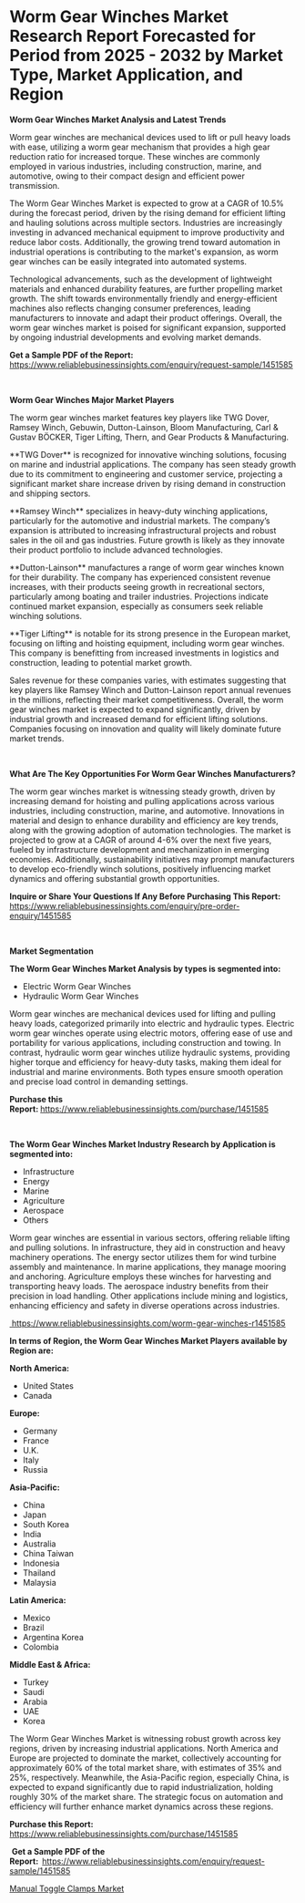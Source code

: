 <p><h1>Worm Gear Winches Market Research Report Forecasted for Period from 2025 -  2032 by Market Type, Market Application, and Region</h1></p><p><strong>Worm Gear Winches Market Analysis and Latest Trends</strong></p>
<p><p>Worm gear winches are mechanical devices used to lift or pull heavy loads with ease, utilizing a worm gear mechanism that provides a high gear reduction ratio for increased torque. These winches are commonly employed in various industries, including construction, marine, and automotive, owing to their compact design and efficient power transmission. </p><p>The Worm Gear Winches Market is expected to grow at a CAGR of 10.5% during the forecast period, driven by the rising demand for efficient lifting and hauling solutions across multiple sectors. Industries are increasingly investing in advanced mechanical equipment to improve productivity and reduce labor costs. Additionally, the growing trend toward automation in industrial operations is contributing to the market's expansion, as worm gear winches can be easily integrated into automated systems.</p><p>Technological advancements, such as the development of lightweight materials and enhanced durability features, are further propelling market growth. The shift towards environmentally friendly and energy-efficient machines also reflects changing consumer preferences, leading manufacturers to innovate and adapt their product offerings. Overall, the worm gear winches market is poised for significant expansion, supported by ongoing industrial developments and evolving market demands.</p></p>
<p><strong>Get a Sample PDF of the Report:&nbsp;</strong> <a href="https://www.reliablebusinessinsights.com/enquiry/request-sample/1451585?utm_campaign=2275&utm_medium=2&utm_source=Github&utm_content=ia&utm_term=17022025&utm_id=worm-gear-winches">https://www.reliablebusinessinsights.com/enquiry/request-sample/1451585</a></p>
<p>&nbsp;</p>
<p><strong>Worm Gear Winches Major Market Players</strong></p>
<p><p>The worm gear winches market features key players like TWG Dover, Ramsey Winch, Gebuwin, Dutton-Lainson, Bloom Manufacturing, Carl & Gustav BÖCKER, Tiger Lifting, Thern, and Gear Products & Manufacturing. </p><p>**TWG Dover** is recognized for innovative winching solutions, focusing on marine and industrial applications. The company has seen steady growth due to its commitment to engineering and customer service, projecting a significant market share increase driven by rising demand in construction and shipping sectors.</p><p>**Ramsey Winch** specializes in heavy-duty winching applications, particularly for the automotive and industrial markets. The company’s expansion is attributed to increasing infrastructural projects and robust sales in the oil and gas industries. Future growth is likely as they innovate their product portfolio to include advanced technologies.</p><p>**Dutton-Lainson** manufactures a range of worm gear winches known for their durability. The company has experienced consistent revenue increases, with their products seeing growth in recreational sectors, particularly among boating and trailer industries. Projections indicate continued market expansion, especially as consumers seek reliable winching solutions.</p><p>**Tiger Lifting** is notable for its strong presence in the European market, focusing on lifting and hoisting equipment, including worm gear winches. This company is benefitting from increased investments in logistics and construction, leading to potential market growth. </p><p>Sales revenue for these companies varies, with estimates suggesting that key players like Ramsey Winch and Dutton-Lainson report annual revenues in the millions, reflecting their market competitiveness. Overall, the worm gear winches market is expected to expand significantly, driven by industrial growth and increased demand for efficient lifting solutions. Companies focusing on innovation and quality will likely dominate future market trends.</p></p>
<p>&nbsp;</p>
<p><strong>What Are The Key Opportunities For Worm Gear Winches Manufacturers?</strong></p>
<p><p>The worm gear winches market is witnessing steady growth, driven by increasing demand for hoisting and pulling applications across various industries, including construction, marine, and automotive. Innovations in material and design to enhance durability and efficiency are key trends, along with the growing adoption of automation technologies. The market is projected to grow at a CAGR of around 4-6% over the next five years, fueled by infrastructure development and mechanization in emerging economies. Additionally, sustainability initiatives may prompt manufacturers to develop eco-friendly winch solutions, positively influencing market dynamics and offering substantial growth opportunities.</p></p>
<p><strong>Inquire or Share Your Questions If Any Before Purchasing This Report:</strong> <a href="https://www.reliablebusinessinsights.com/enquiry/pre-order-enquiry/1451585?utm_campaign=2275&utm_medium=2&utm_source=Github&utm_content=ia&utm_term=17022025&utm_id=worm-gear-winches">https://www.reliablebusinessinsights.com/enquiry/pre-order-enquiry/1451585</a></p>
<p>&nbsp;</p>
<p><strong>Market Segmentation</strong></p>
<p><strong>The Worm Gear Winches Market Analysis by types is segmented into:</strong></p>
<p><ul><li>Electric Worm Gear Winches</li><li>Hydraulic Worm Gear Winches</li></ul></p>
<p><p>Worm gear winches are mechanical devices used for lifting and pulling heavy loads, categorized primarily into electric and hydraulic types. Electric worm gear winches operate using electric motors, offering ease of use and portability for various applications, including construction and towing. In contrast, hydraulic worm gear winches utilize hydraulic systems, providing higher torque and efficiency for heavy-duty tasks, making them ideal for industrial and marine environments. Both types ensure smooth operation and precise load control in demanding settings.</p></p>
<p><strong>Purchase this Report:&nbsp;</strong><a href="https://www.reliablebusinessinsights.com/purchase/1451585?utm_campaign=2275&utm_medium=2&utm_source=Github&utm_content=ia&utm_term=17022025&utm_id=worm-gear-winches">https://www.reliablebusinessinsights.com/purchase/1451585</a></p>
<p>&nbsp;</p>
<p><strong>The Worm Gear Winches Market Industry Research by Application is segmented into:</strong></p>
<p><ul><li>Infrastructure</li><li>Energy</li><li>Marine</li><li>Agriculture</li><li>Aerospace</li><li>Others</li></ul></p>
<p><p>Worm gear winches are essential in various sectors, offering reliable lifting and pulling solutions. In infrastructure, they aid in construction and heavy machinery operations. The energy sector utilizes them for wind turbine assembly and maintenance. In marine applications, they manage mooring and anchoring. Agriculture employs these winches for harvesting and transporting heavy loads. The aerospace industry benefits from their precision in load handling. Other applications include mining and logistics, enhancing efficiency and safety in diverse operations across industries.</p></p>
<p><a href="https://www.reliablebusinessinsights.com/worm-gear-winches-r1451585?utm_campaign=2275&utm_medium=2&utm_source=Github&utm_content=ia&utm_term=17022025&utm_id=worm-gear-winches">&nbsp;https://www.reliablebusinessinsights.com/worm-gear-winches-r1451585</a></p>
<p><strong>In terms of Region, the Worm Gear Winches Market Players available by Region are:</strong></p>
<p>
    <p> <strong> North America: </strong>
        <ul>
            <li>United States</li>
            <li>Canada</li>
        </ul>
        </p> 
    <p> <strong> Europe: </strong>
        <ul>
            <li>Germany</li>
            <li>France</li>
            <li>U.K.</li>
            <li>Italy</li>
            <li>Russia</li>
        </ul>
        </p> 
    <p> <strong> Asia-Pacific: </strong>
        <ul>
            <li>China</li>
            <li>Japan</li>
            <li>South Korea</li>
            <li>India</li>
            <li>Australia</li>
            <li>China Taiwan</li>
            <li>Indonesia</li>
            <li>Thailand</li>
            <li>Malaysia</li>
        </ul>
        </p> 
    <p> <strong> Latin America: </strong>
        <ul>
            <li>Mexico</li>
            <li>Brazil</li>
            <li>Argentina Korea</li>
            <li>Colombia</li>
        </ul>
        </p> 
    <p> <strong> Middle East & Africa: </strong>
        <ul>
            <li>Turkey</li>
            <li>Saudi</li>
            <li>Arabia</li>
            <li>UAE</li>
            <li>Korea</li>
        </ul>
    </p>
    </p>
<p><p>The Worm Gear Winches Market is witnessing robust growth across key regions, driven by increasing industrial applications. North America and Europe are projected to dominate the market, collectively accounting for approximately 60% of the total market share, with estimates of 35% and 25%, respectively. Meanwhile, the Asia-Pacific region, especially China, is expected to expand significantly due to rapid industrialization, holding roughly 30% of the market share. The strategic focus on automation and efficiency will further enhance market dynamics across these regions.</p></p>
<p><strong>Purchase this Report: </strong><a href="https://www.reliablebusinessinsights.com/purchase/1451585?utm_campaign=2275&utm_medium=2&utm_source=Github&utm_content=ia&utm_term=17022025&utm_id=worm-gear-winches">https://www.reliablebusinessinsights.com/purchase/1451585</a></p>
<p>&nbsp;<strong>Get a Sample PDF of the Report:&nbsp;&nbsp;</strong><a href="https://www.reliablebusinessinsights.com/enquiry/request-sample/1451585?utm_campaign=2275&utm_medium=2&utm_source=Github&utm_content=ia&utm_term=17022025&utm_id=worm-gear-winches">https://www.reliablebusinessinsights.com/enquiry/request-sample/1451585</a></p>
<p><strong></strong></p>
<p><p><a href="https://github.com/maclarensidney/Market-Research-Report-List-1/blob/main/manual-toggle-clamps-market.md?utm_campaign=2275&utm_medium=2&utm_source=Github&utm_content=ia&utm_term=17022025&utm_id=worm-gear-winches">Manual Toggle Clamps Market</a></p></p>